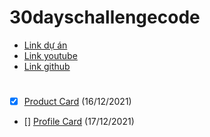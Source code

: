 # 30dayschallengecode
- [Link dự án](https://www.nodemy.vn/projects-html-css-js)
- [Link youtube](https://www.youtube.com/playlist?list=PLodO7Gi1F7R0zA8RkRHcDgnPduNBmjkb5)
- [Link github](https://github.com/namndwebdev/html-css-js-thuc-chien)
#
- [X] [Product Card](https://tarykege.github.io/30days-challenge-with-Nodemy/days1ProductCard/index.html) (16/12/2021)
- [] [Profile Card]() (17/12/2021)
